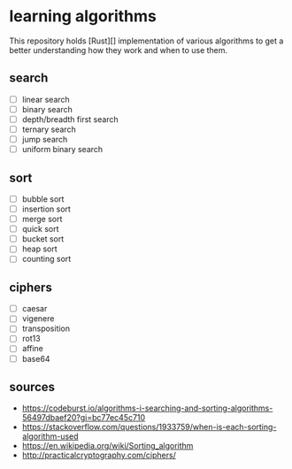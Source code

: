 # learning algorithms

This repository holds [Rust][] implementation of various algorithms to get a
better understanding how they work and when to use them.

## search

- [ ] linear search
- [ ] binary search
- [ ] depth/breadth first search
- [ ] ternary search
- [ ] jump search
- [ ] uniform binary search

## sort

- [ ] bubble sort
- [ ] insertion sort
- [ ] merge sort
- [ ] quick sort
- [ ] bucket sort
- [ ] heap sort
- [ ] counting sort

## ciphers

- [ ] caesar
- [ ] vigenere
- [ ] transposition
- [ ] rot13
- [ ] affine
- [ ] base64

## sources

- https://codeburst.io/algorithms-i-searching-and-sorting-algorithms-56497dbaef20?gi=bc77ec45c710
- https://stackoverflow.com/questions/1933759/when-is-each-sorting-algorithm-used
- https://en.wikipedia.org/wiki/Sorting_algorithm
- http://practicalcryptography.com/ciphers/

